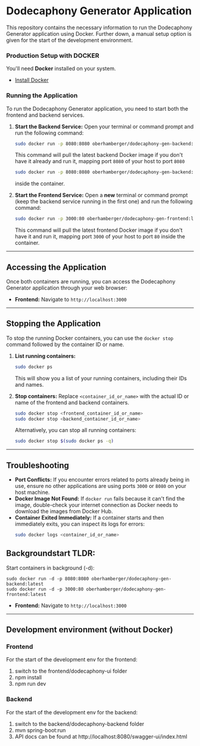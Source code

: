 # Dodecaphony Generator Application

This repository contains the necessary information to run the Dodecaphony Generator application using Docker. Further down, a manual setup option is given for the start of the development environment.

### Production Setup with DOCKER

You'll need **Docker** installed on your system.
* [Install Docker](https://docs.docker.com/get-docker/)

### Running the Application

To run the Dodecaphony Generator application, you need to start both the frontend and backend services.

1.  **Start the Backend Service:**
    Open your terminal or command prompt and run the following command:

    ```bash
    sudo docker run -p 8080:8080 oberhamberger/dodecaphony-gen-backend:latest
    ```
    This command will pull the latest backend Docker image if you don't have it already and run it, mapping port `8080` of your host to port `8080`
    ```bash
    sudo docker run -p 8080:8080 oberhamberger/dodecaphony-gen-backend:latest
    ```
    inside the container.

3.  **Start the Frontend Service:**
    Open a **new** terminal or command prompt (keep the backend service running in the first one) and run the following command:

    ```bash
    sudo docker run -p 3000:80 oberhamberger/dodecaphony-gen-frontend:latest
    ```
    This command will pull the latest frontend Docker image if you don't have it and run it, mapping port `3000` of your host to port `80` inside the container.

---

## Accessing the Application

Once both containers are running, you can access the Dodecaphony Generator application through your web browser:

* **Frontend:** Navigate to `http://localhost:3000`

---

## Stopping the Application

To stop the running Docker containers, you can use the `docker stop` command followed by the container ID or name.

1.  **List running containers:**
    ```bash
    sudo docker ps
    ```
    This will show you a list of your running containers, including their IDs and names.

2.  **Stop containers:**
    Replace `<container_id_or_name>` with the actual ID or name of the frontend and backend containers.

    ```bash
    sudo docker stop <frontend_container_id_or_name>
    sudo docker stop <backend_container_id_or_name>
    ```
    Alternatively, you can stop all running containers:
    ```bash
    sudo docker stop $(sudo docker ps -q)
    ```

---

## Troubleshooting

* **Port Conflicts:** If you encounter errors related to ports already being in use, ensure no other applications are using ports `3000` or `8080` on your host machine.
* **Docker Image Not Found:** If `docker run` fails because it can't find the image, double-check your internet connection as Docker needs to download the images from Docker Hub.
* **Container Exited Immediately:** If a container starts and then immediately exits, you can inspect its logs for errors:
    ```bash
    sudo docker logs <container_id_or_name>
    ```

## Backgroundstart TLDR:
Start containers in background (-d):

    sudo docker run -d -p 8080:8080 oberhamberger/dodecaphony-gen-backend:latest
    sudo docker run -d -p 3000:80 oberhamberger/dodecaphony-gen-frontend:latest
    
* **Frontend:** Navigate to `http://localhost:3000`

---
## Development environment (without Docker)
### Frontend
For the start of the development env for the frontend:

1. switch to the frontend/dodecaphony-ui folder
2. npm install
3. npm run dev

### Backend
For the start of the development env for the backend:

1. switch to the backend/dodecaphony-backend folder
2. mvn spring-boot:run
3. API docs can be found at http://localhost:8080/swagger-ui/index.html
